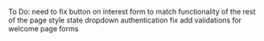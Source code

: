 To Do:
  need to fix button on interest form to match functionality of the rest of the page
  style state dropdown
  authentication fix
  add validations for welcome page forms
